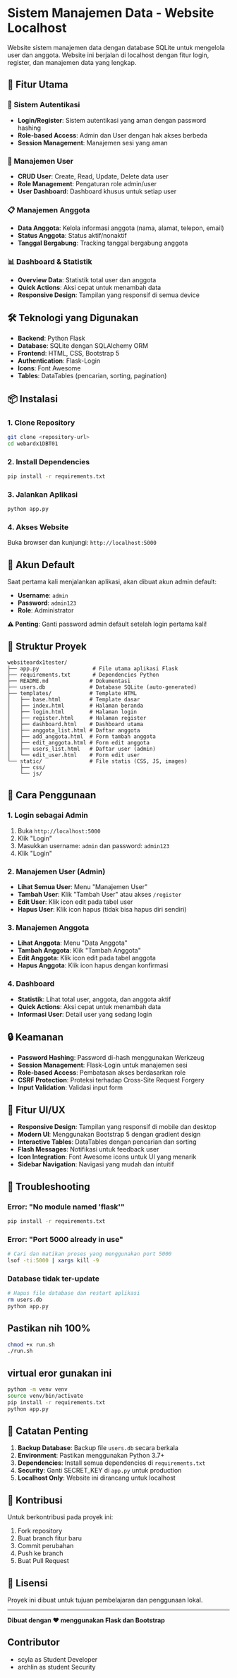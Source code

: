 # Sistem Manajemen Data - Website Localhost

Website sistem manajemen data dengan database SQLite untuk mengelola user dan anggota. Website ini berjalan di localhost dengan fitur login, register, dan manajemen data yang lengkap.

## 🚀 Fitur Utama

### 🔐 Sistem Autentikasi
- **Login/Register**: Sistem autentikasi yang aman dengan password hashing
- **Role-based Access**: Admin dan User dengan hak akses berbeda
- **Session Management**: Manajemen sesi yang aman

### 👥 Manajemen User
- **CRUD User**: Create, Read, Update, Delete data user
- **Role Management**: Pengaturan role admin/user
- **User Dashboard**: Dashboard khusus untuk setiap user

### 📋 Manajemen Anggota
- **Data Anggota**: Kelola informasi anggota (nama, alamat, telepon, email)
- **Status Anggota**: Status aktif/nonaktif
- **Tanggal Bergabung**: Tracking tanggal bergabung anggota

### 📊 Dashboard & Statistik
- **Overview Data**: Statistik total user dan anggota
- **Quick Actions**: Aksi cepat untuk menambah data
- **Responsive Design**: Tampilan yang responsif di semua device

## 🛠️ Teknologi yang Digunakan

- **Backend**: Python Flask
- **Database**: SQLite dengan SQLAlchemy ORM
- **Frontend**: HTML, CSS, Bootstrap 5
- **Authentication**: Flask-Login
- **Icons**: Font Awesome
- **Tables**: DataTables (pencarian, sorting, pagination)

## 📦 Instalasi

### 1. Clone Repository
```bash
git clone <repository-url>
cd webardx1DBT01
```

### 2. Install Dependencies
```bash
pip install -r requirements.txt
```

### 3. Jalankan Aplikasi
```bash
python app.py
```

### 4. Akses Website
Buka browser dan kunjungi: `http://localhost:5000`

## 🔑 Akun Default

Saat pertama kali menjalankan aplikasi, akan dibuat akun admin default:

- **Username**: `admin`
- **Password**: `admin123`
- **Role**: Administrator

**⚠️ Penting**: Ganti password admin default setelah login pertama kali!

## 📁 Struktur Proyek

```
websiteardx1tester/
├── app.py                 # File utama aplikasi Flask
├── requirements.txt       # Dependencies Python
├── README.md             # Dokumentasi
├── users.db              # Database SQLite (auto-generated)
├── templates/            # Template HTML
│   ├── base.html         # Template dasar
│   ├── index.html        # Halaman beranda
│   ├── login.html        # Halaman login
│   ├── register.html     # Halaman register
│   ├── dashboard.html    # Dashboard utama
│   ├── anggota_list.html # Daftar anggota
│   ├── add_anggota.html  # Form tambah anggota
│   ├── edit_anggota.html # Form edit anggota
│   ├── users_list.html   # Daftar user (admin)
│   └── edit_user.html    # Form edit user
└── static/               # File statis (CSS, JS, images)
    ├── css/
    └── js/
```

## 🎯 Cara Penggunaan

### 1. Login sebagai Admin
1. Buka `http://localhost:5000`
2. Klik "Login"
3. Masukkan username: `admin` dan password: `admin123`
4. Klik "Login"

### 2. Manajemen User (Admin)
- **Lihat Semua User**: Menu "Manajemen User"
- **Tambah User**: Klik "Tambah User" atau akses `/register`
- **Edit User**: Klik icon edit pada tabel user
- **Hapus User**: Klik icon hapus (tidak bisa hapus diri sendiri)

### 3. Manajemen Anggota
- **Lihat Anggota**: Menu "Data Anggota"
- **Tambah Anggota**: Klik "Tambah Anggota"
- **Edit Anggota**: Klik icon edit pada tabel anggota
- **Hapus Anggota**: Klik icon hapus dengan konfirmasi

### 4. Dashboard
- **Statistik**: Lihat total user, anggota, dan anggota aktif
- **Quick Actions**: Aksi cepat untuk menambah data
- **Informasi User**: Detail user yang sedang login

## 🔒 Keamanan

- **Password Hashing**: Password di-hash menggunakan Werkzeug
- **Session Management**: Flask-Login untuk manajemen sesi
- **Role-based Access**: Pembatasan akses berdasarkan role
- **CSRF Protection**: Proteksi terhadap Cross-Site Request Forgery
- **Input Validation**: Validasi input form

## 🎨 Fitur UI/UX

- **Responsive Design**: Tampilan yang responsif di mobile dan desktop
- **Modern UI**: Menggunakan Bootstrap 5 dengan gradient design
- **Interactive Tables**: DataTables dengan pencarian dan sorting
- **Flash Messages**: Notifikasi untuk feedback user
- **Icon Integration**: Font Awesome icons untuk UI yang menarik
- **Sidebar Navigation**: Navigasi yang mudah dan intuitif

## 🐛 Troubleshooting

### Error: "No module named 'flask'"
```bash
pip install -r requirements.txt
```

### Error: "Port 5000 already in use"
```bash
# Cari dan matikan proses yang menggunakan port 5000
lsof -ti:5000 | xargs kill -9
```

### Database tidak ter-update
```bash
# Hapus file database dan restart aplikasi
rm users.db
python app.py
```
## Pastikan nih 100%
```bash
chmod +x run.sh
./run.sh
```

## virtual eror gunakan ini
```bash
python -m venv venv
source venv/bin/activate
pip install -r requirements.txt
python app.py
```

## 📝 Catatan Penting

1. **Backup Database**: Backup file `users.db` secara berkala
2. **Environment**: Pastikan menggunakan Python 3.7+
3. **Dependencies**: Install semua dependencies di `requirements.txt`
4. **Security**: Ganti SECRET_KEY di `app.py` untuk production
5. **Localhost Only**: Website ini dirancang untuk localhost

## 🤝 Kontribusi

Untuk berkontribusi pada proyek ini:

1. Fork repository
2. Buat branch fitur baru
3. Commit perubahan
4. Push ke branch
5. Buat Pull Request

## 📄 Lisensi

Proyek ini dibuat untuk tujuan pembelajaran dan penggunaan lokal.

---

**Dibuat dengan ❤️ menggunakan Flask dan Bootstrap**

## Contributor
- scyla as Student Developer
- archlin as student Security
